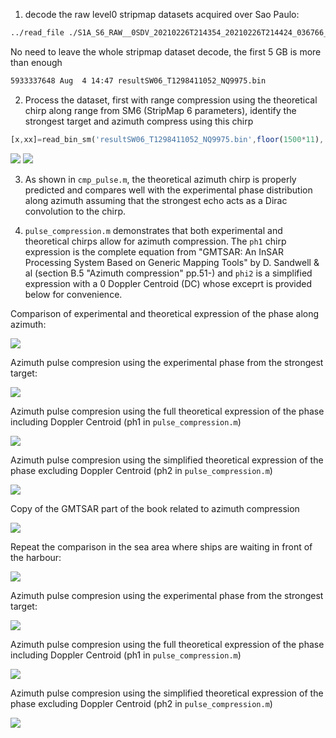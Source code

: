1. decode the raw level0 stripmap datasets acquired over Sao Paulo:

```bash
../read_file ./S1A_S6_RAW__0SDV_20210226T214354_20210226T214424_036766_045287_FD68.SAFE/s1a-s6-raw-s-vv-20210226t214354-20210226t214424-036766-045287.dat > output.txt
```

No need to leave the whole stripmap dataset decode, the first 5 GB is more than
enough
```bash
5933337648 Aug  4 14:47 resultSW06_T1298411052_NQ9975.bin
```

2. Process the dataset, first with range compression using the theoretical chirp
along range from SM6 (StripMap 6 parameters), identify the strongest target 
and azimuth compress using this chirp
```Octave
[x,xx]=read_bin_sm('resultSW06_T1298411052_NQ9975.bin',floor(1500*11), 19950);
```

<img src="210803_sm_chirps.png">

<img src="210803_sm_map.png">

3. As shown in ``cmp_pulse.m``, the theoretical azimuth chirp is properly predicted
and compares well with the experimental phase distribution along azimuth assuming that
the strongest echo acts as a Dirac convolution to the chirp.

4. ``pulse_compression.m`` demonstrates that both experimental and theoretical chirps
allow for azimuth compression. The ``ph1`` chirp expression is the complete equation
from "GMTSAR: An InSAR Processing System Based on Generic Mapping Tools" by D. Sandwell
& al (section B.5 "Azimuth compression" pp.51-) and ``phi2`` is a simplified expression with 
a 0 Doppler Centroid (DC) whose exceprt is provided below for convenience.

Comparison of experimental and theoretical expression of the phase along azimuth:

<img src="saopauloSM_phase.png">

Azimuth pulse compresion using the experimental phase from the strongest target:

<img src="saopauloSM_expe.png">

Azimuth pulse compresion using the full theoretical expression of the phase including Doppler
Centroid (ph1 in ``pulse_compression.m``)

<img src="saopauloSM_ph1.png">

Azimuth pulse compresion using the simplified theoretical expression of the phase excluding Doppler
Centroid (ph2 in ``pulse_compression.m``)

<img src="saopauloSM_ph2.png">

Copy of the GMTSAR part of the book related to azimuth compression

<img src="GMTSAR.png">

Repeat the comparison in the sea area where ships are waiting in front of the harbour:

<img src="saopauloSM_top_phase.png">

Azimuth pulse compresion using the experimental phase from the strongest target:

<img src="saopauloSM_top_expe.png">

Azimuth pulse compresion using the full theoretical expression of the phase including Doppler
Centroid (ph1 in ``pulse_compression.m``)

<img src="saopauloSM_top_ph1.png">

Azimuth pulse compresion using the simplified theoretical expression of the phase excluding Doppler
Centroid (ph2 in ``pulse_compression.m``)

<img src="saopauloSM_top_ph2.png">

